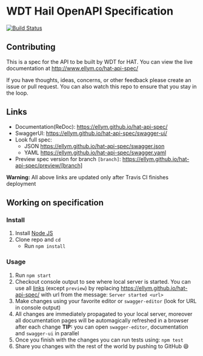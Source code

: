 # WDT Hail OpenAPI Specification
[![Build Status](https://travis-ci.org/ellym/hat-api-spec.svg?branch=master)](https://travis-ci.org/ellym/hat-api-spec)

## Contributing

This is a spec for the API to be built by WDT for HAT. You can view the
live documentation at http://www.ellym.co/hat-api-spec/

If you have thoughts, ideas, concerns, or other feedback please create
an issue or pull request. You can also watch this repo to ensure that
you stay in the loop.

## Links

- Documentation(ReDoc): https://ellym.github.io/hat-api-spec/
- SwaggerUI: https://ellym.github.io/hat-api-spec/swagger-ui/
- Look full spec:
    + JSON https://ellym.github.io/hat-api-spec/swagger.json
    + YAML https://ellym.github.io/hat-api-spec/swagger.yaml
- Preview spec version for branch `[branch]`: https://ellym.github.io/hat-api-spec/preview/[branch]

**Warning:** All above links are updated only after Travis CI finishes deployment

## Working on specification
### Install

1. Install [Node JS](https://nodejs.org/)
2. Clone repo and `cd`
    + Run `npm install`

### Usage

1. Run `npm start`
2. Checkout console output to see where local server is started. You can use all [links](#links) (except `preview`) by replacing https://ellym.github.io/hat-api-spec/ with url from the message: `Server started <url>`
3. Make changes using your favorite editor or `swagger-editor` (look for URL in console output)
4. All changes are immediately propagated to your local server, moreover all documentation pages will be automagically refreshed in a browser after each change
**TIP:** you can open `swagger-editor`, documentation and `swagger-ui` in parallel
5. Once you finish with the changes you can run tests using: `npm test`
6. Share you changes with the rest of the world by pushing to GitHub :smile:
